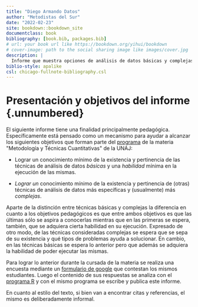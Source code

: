 ```yaml
---
title: "Diego Armando Datos"
author: "Metodistas del Sur"
date: "2022-02-23"
site: bookdown::bookdown_site
documentclass: book
bibliography: [book.bib, packages.bib]
# url: your book url like https://bookdown.org/yihui/bookdown
# cover-image: path to the social sharing image like images/cover.jpg
description: |
  Informe que muestra opciones de análisis de datos básicas y complejas sobre un formulario de google forms analizado con el programa R. El mismo tiene fines pedagógicos más que académicos.
biblio-style: apalike
csl: chicago-fullnote-bibliography.csl
---
```


# Presentación y objetivos del informe {.unnumbered}

El siguiente informe tiene una finalidad principalmente pedagógica. Específicamente está pensado como un mecanismo para ayudar a alcanzar los siguientes objetivos que forman parte del [programa](https://docs.google.com/document/d/15ZuHJ1ZM7Z0g0Edt-mv1PCB697-x6-rZfcWdAtd85yM/edit#heading=h.s43n504lcmmx "Ir al programa de la materia") de la materia "Metodología y Técnicas Cuantitativas" de la UNAJ:

-   Lograr un conocimiento mínimo de la existencia y pertinencia de las técnicas de análisis de datos *básicas* y una *habilidad* mínima en la ejecución de las mismas.

-   *Lograr un* conocimiento mínimo de la existencia y pertinencia de (otras) técnicas de análisis de datos más específicas y (usualmente) más *complejas*.

Aparte de la distinción entre técnicas básicas y complejas la diferencia en cuanto a los objetivos pedagógicos es que entre ambos objetivos es que las últimas sólo se aspira a conocerlas mientras que en las primeras se espera, también, que se adquiera cierta habilidad en su ejecución. Expresado de otro modo, de las técnicas consideradas complejas se espera que se sepa de su existencia y qué tipos de problemas ayuda a solucionar. En cambio, en las técnicas básicas se espera lo anterior pero que además se adquiera la habilidad de poder ejecutar las mismas.

Para lograr lo anterior durante la cursada de la materia se realiza una encuesta mediante un [formulario de google](https://www.google.com/intl/es-419_ar/forms/about/ "Ir a formularios de Google") que contestan los mismos estudiantes. Luego el contenido de sus respuestas se analiza con el [programa R](https://www.r-project.org/ "Ir al programa R") y con el mismo programa se escribe y publica este informe.

En cuanto al estilo del texto, si bien van a encontrar citas y referencias, el mismo es deliberadamente informal.
